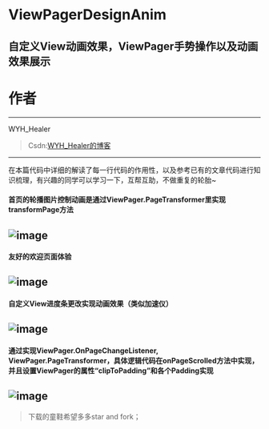 # ViewPagerDesignAnim
## 自定义View动画效果，ViewPager手势操作以及动画效果展示
# 作者 #
---

WYH_Healer 

>Csdn:[WYH_Healer的博客](http://blog.csdn.net/wyh_healer)

---
在本篇代码中详细的解读了每一行代码的作用性，以及参考已有的文章代码进行知识梳理，有兴趣的同学可以学习一下，互帮互助，不做重复的轮胎~
 
#### 首页的轮播图片控制动画是通过ViewPager.PageTransformer里实现transformPage方法
## ![image](https://github.com/wyhnihaook/ViewPagerDesignAnim/raw/master/img-holder/1.png)
#### 友好的欢迎页面体验
## ![image](https://github.com/wyhnihaook/ViewPagerDesignAnim/raw/master/img-holder/2.png)
#### 自定义View进度条更改实现动画效果（类似加速仪）
## ![image](https://github.com/wyhnihaook/ViewPagerDesignAnim/raw/master/img-holder/3.png)
#### 通过实现ViewPager.OnPageChangeListener, ViewPager.PageTransformer，具体逻辑代码在onPageScrolled方法中实现，并且设置ViewPager的属性“clipToPadding”和各个Padding实现
## ![image](https://github.com/wyhnihaook/ViewPagerDesignAnim/raw/master/img-holder/4.png)

>下载的童鞋希望多多star and fork；
